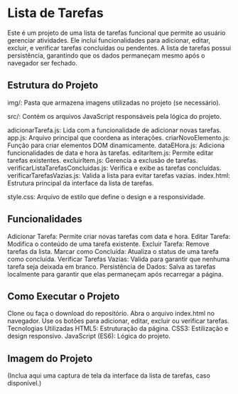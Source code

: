 # Lista de Tarefas
Este é um projeto de uma lista de tarefas funcional que permite ao usuário gerenciar atividades. Ele inclui funcionalidades para adicionar, editar, excluir, e verificar tarefas concluídas ou pendentes. A lista de tarefas possui persistência, garantindo que os dados permaneçam mesmo após o navegador ser fechado.

## Estrutura do Projeto
img/: Pasta que armazena imagens utilizadas no projeto (se necessário).

src/: Contém os arquivos JavaScript responsáveis pela lógica do projeto.

adicionarTarefa.js: Lida com a funcionalidade de adicionar novas tarefas.
app.js: Arquivo principal que coordena as interações.
criarNovoElemento.js: Função para criar elementos DOM dinamicamente.
dataEHora.js: Adiciona funcionalidades de data e hora às tarefas.
editarItem.js: Permite editar tarefas existentes.
excluirItem.js: Gerencia a exclusão de tarefas.
verificarListaTarefasConcluidas.js: Verifica e exibe as tarefas concluídas.
verificarTarefasVazias.js: Valida a lista para evitar tarefas vazias.
index.html: Estrutura principal da interface da lista de tarefas.

style.css: Arquivo de estilo que define o design e a responsividade.

## Funcionalidades
Adicionar Tarefa: Permite criar novas tarefas com data e hora.
Editar Tarefa: Modifica o conteúdo de uma tarefa existente.
Excluir Tarefa: Remove tarefas da lista.
Marcar como Concluída: Atualiza o status de uma tarefa como concluída.
Verificar Tarefas Vazias: Valida para garantir que nenhuma tarefa seja deixada em branco.
Persistência de Dados: Salva as tarefas localmente para garantir que elas permaneçam após recarregar a página.

## Como Executar o Projeto
Clone ou faça o download do repositório.
Abra o arquivo index.html no navegador.
Use os botões para adicionar, editar, excluir ou verificar tarefas.
Tecnologias Utilizadas
HTML5: Estruturação da página.
CSS3: Estilização e design responsivo.
JavaScript (ES6): Lógica do projeto.

## Imagem do Projeto
(Inclua aqui uma captura de tela da interface da lista de tarefas, caso disponível.)
